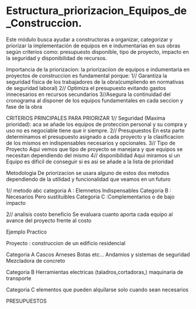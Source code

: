 # Estructura_priorizacion_Equipos_de_Construccion.

Este módulo busca ayudar a constructoras a organizar, categorizar y priorizar la implementación de equipos en e indumentarias en sus obras según criterios como: presupuesto disponible, tipo de proyecto, impacto en la seguridad y disponibilidad de recursos.

Importancia de la priorizacion:
la priorizaciion de equipos e indumentaria en proyectos de construccion es fundamental porque:
1// Garantiza la seguridad fisica de los trabajadores de la obra(cumpliendo en normativas de seguridad laboral)
2// Optimiza el presupuesto evitando gastos innecesarios en recursos secundarios
3//Asegura la continuidad del cronograma al disponer de los equipos fundamentales en cada seccion y fase de la obra 

CRITERIOS PRINCIPALES PARA PRIORIZAR
1// Seguridad (Maxima prioridad): aca se añade los equipos de proteccion personal y su compra y uso no es negociable tiene que ir siempre.
2// Presupuestos En esta parte determinamos el presupuesto asignado a cada proyecto y la clasificacion de los mismos en indispensables necesarios y opcionales.
3// Tipo de Proyecto Aqui vemos que tipo de proyecto se manejara y que equipos se necesitan dependiendo del mismo
4// disponibilidad Aqui miramos si un Equipo es dificil de conseguir si es asi se añade a la lista de prioridad

Metodologia De priorizacion
 se usara alguno de estos dos metodos dependiendo de la utilidad y funcionalidad que veamos en un futuro

1// metodo abc 
categoria A : Elemnetos Indispensables 
Categoria B : Necesarios Pero sustituibles
Categoria C :Complementarios o de bajo impacto

2// analisis costo beneficio
Se evaluara cuanto aporta cada equipo al avance del proyecto frente al costo

Ejemplo Practico

Proyecto : construccion de un edificio residencial

Categoria A 
Cascos Arneses Botas etc...
Andamios y sistemas de seguridad
Mezcladora de concreto

Categoria B
Herramientas electricas (taladros,cortadoras,)
maquinaria de transporte 

Categoria C 
elementos  que pueden alquilarse solo cuando sean necesarios

  PRESUPUESTOS
